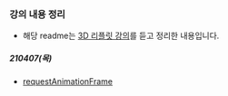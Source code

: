 ### 강의 내용 정리
* 해당 readme는 [3D 리플릿 강의](https://www.inflearn.com/course/%EC%9D%B8%ED%84%B0%EB%9E%99%ED%8B%B0%EB%B8%8C%EC%9B%B9-%EB%A6%AC%ED%94%8C%EB%A6%BF%EB%A7%8C%EB%93%A4%EA%B8%B0/lecture/27093?tab=curriculum)를 듣고 정리한 내용입니다.

##### 210407(목)
* [requestAnimationFrame](https://developer.mozilla.org/ko/docs/Web/API/Window/requestAnimationFrame)